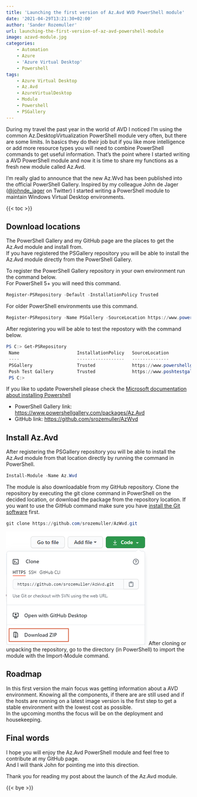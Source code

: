```yaml
---
title: 'Launching the first version of Az.Avd WVD PowerShell module'
date: '2021-04-29T13:21:30+02:00'
author: 'Sander Rozemuller'
url: launching-the-first-version-of-az-avd-powershell-module
image: azavd-module.jpg
categories:
    - Automation
    - Azure
    - 'Azure Virtual Desktop'
    - Powershell
tags:
    - Azure Virtual Desktop
    - Az.Avd
    - AzureVirtualDesktop
    - Module
    - Powershell
    - PSGallery
---
```


During my travel the past year in the world of AVD I noticed I’m using the common Az.DesktopVirtualization PowerShell module very often, but there are some limits. In basics they do their job but if you like more intelligence or add more resource types you will need to combine PowerShell commands to get useful information. That’s the point where I started writing a AVD PowerShell module and now it is time to share my functions as a fresh new module called Az.Avd.

I’m really glad to announce that the new Az.Wvd has been published into the official PowerShell Gallery. Inspired by my colleague John de Jager ([@johnde\_jager](https://twitter.com/johnde_jager) on Twitter) I started writing a PowerShell module to maintain Windows Virtual Desktop environments.

{{< toc >}}

## Download locations

The PowerShell Gallery and my GitHub page are the places to get the Az.Avd module and install from.  
If you have registered the PSGallery repository you will be able to install the Az.Avd module directly from the PowerShell Gallery.

To register the PowerShell Gallery repository in your own environment run the command below.   
For PowerShell 5+ you will need this command.

```powershell
Register-PSRepository -Default -InstallationPolicy Trusted
```

For older PowerShell environments use this command.

```powershell
Register-PSRepository -Name PSGallery -SourceLocation https://www.powershellgallery.com/api/v2/ -InstallationPolicy Trusted
```

After registering you will be able to test the repostory with the command below.

```powershell
PS C:> Get-PSRepository        
 Name                      InstallationPolicy   SourceLocation
 ----                      ------------------   --------------
 PSGallery                 Trusted              https://www.powershellgallery.com/api/v2
 Posh Test Gallery         Trusted              https://www.poshtestgallery.com/api/v2/
 PS C:>
```

If you like to update Powershell please check the [Microsoft documentation about installing Powershell](https://docs.microsoft.com/en-us/powershell/scripting/install/installing-powershell?view=powershell-7.1)

- PowerShell Gallery link: <https://www.powershellgallery.com/packages/Az.Avd>
- GitHub link: <https://github.com/srozemuller/AzWvd>

## Install Az.Avd

After registering the PSGallery repository you will be able to install the Az.Avd module from that location directly by running the command in PowerShell.

```powershell
Install-Module -Name Az.Wvd
```

The module is also downloadable from my GitHub repository. Clone the repository by executing the git clone command in PowerShell on the decided location, or download the package from the repository location. If you want to use the GitHub command make sure you have [install the Git software](https://docs.github.com/en/desktop/installing-and-configuring-github-desktop/installing-github-desktop) first.

```powershell
git clone https://github.com/srozemuller/AzWvd.git
```

![image-14](image-14.png)
After cloning or unpacking the repository, go to the directory (in PowerShell) to import the module with the Import-Module command.

## Roadmap

In this first version the main focus was getting information about a AVD environment. Knowing all the components, if there are are still used and if the hosts are running on a latest image version is the first step to get a stable environment with the lowest cost as possible.   
In the upcoming months the focus will be on the deployment and housekeeping.

## Final words

I hope you will enjoy the Az.Avd PowerShell module and feel free to contribute at my GitHub page.  
And I will thank John for pointing me into this direction.   
  
Thank you for reading my post about the launch of the Az.Avd module.   

{{< bye >}}